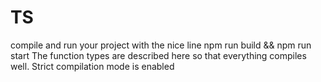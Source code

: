 # TS

compile and run your project with the nice line 
                                      npm run build && npm run start
The function types are described here so that everything compiles well. Strict compilation mode is enabled


 
